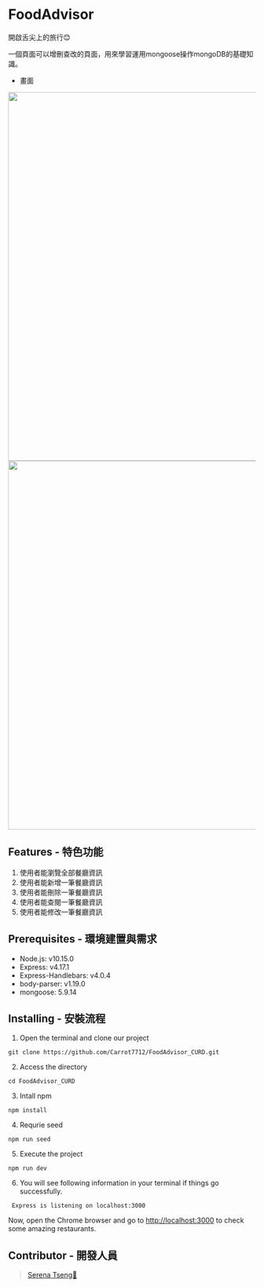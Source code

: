 # FoodAdvisor

開啟舌尖上的旅行😊

一個頁面可以增刪查改的頁面，用來學習運用mongoose操作mongoDB的基礎知識。

* 畫面
<div align=center><img width="750" src="https://i.imgur.com/xdRiBtt.jpg"></div>
<div align=center><img width="750" src="https://i.imgur.com/jMZGG3W.jpg"></div>

## Features - 特色功能

1. 使用者能瀏覽全部餐廳資訊
2. 使用者能新增一筆餐廳資訊
3. 使用者能刪除一筆餐廳資訊
4. 使用者能查閱一筆餐廳資訊
5. 使用者能修改一筆餐廳資訊


## Prerequisites - 環境建置與需求

- Node.js: v10.15.0
- Express: v4.17.1
- Express-Handlebars: v4.0.4
- body-parser: v1.19.0
- mongoose: 5.9.14


## Installing - 安裝流程

1. Open the terminal and clone our project

```
git clone https://github.com/Carrot7712/FoodAdvisor_CURD.git
```

2. Access the directory

```
cd FoodAdvisor_CURD
```

3. Intall npm 

```
npm install 
```

4. Requrie seed

```
npm run seed
```

5. Execute the project
```
npm run dev
```

6. You will see following information in your terminal if things go successfully.

```
 Express is listening on localhost:3000
```

Now, open the Chrome browser and go to [http://localhost:3000](http://localhost:3000) to check some amazing restaurants.



## Contributor - 開發人員

> [Serena Tseng🥕](https://github.com/Carrot7712)

